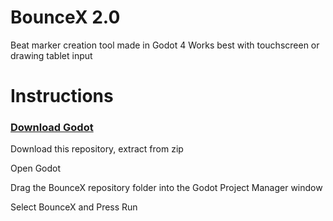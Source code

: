 # BounceX 2.0

Beat marker creation tool made in Godot 4
Works best with touchscreen or drawing tablet input

# Instructions
### <a href="https://godotengine.org/download">Download Godot</a>

Download this repository, extract from zip

Open Godot

Drag the BounceX repository folder into the Godot Project Manager window

Select BounceX and Press Run
